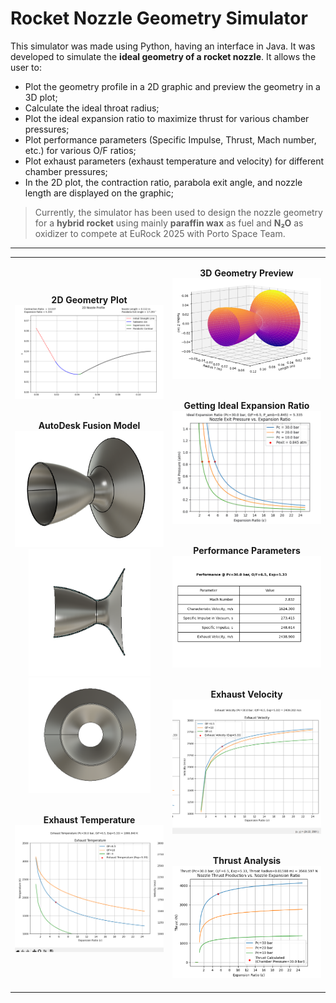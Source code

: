 # Rocket Nozzle Geometry Simulator

This simulator was made using Python, having an interface in Java. It was developed to simulate the **ideal geometry of a rocket nozzle**. It allows the user to:

- Plot the geometry profile in a 2D graphic and preview the geometry in a 3D plot;
- Calculate the ideal throat radius;
- Plot the ideal expansion ratio to maximize thrust for various chamber pressures;
- Plot performance parameters (Specific Impulse, Thrust, Mach number, etc.) for various O/F ratios;
- Plot exhaust parameters (exhaust temperature and velocity) for different chamber pressures;
- In the 2D plot, the contraction ratio, parabola exit angle, and nozzle length are displayed on the graphic;

> Currently, the simulator has been used to design the nozzle geometry for a **hybrid rocket** using mainly **paraffin wax** as fuel and **N₂O** as oxidizer to compete at EuRock 2025 with Porto Space Team.

---

<table>
<tr>
<td align="center" width="50%">

<b>2D Geometry Plot</b><br>
<img src="2Dplot.png" width="400"><br><br>

<b>AutoDesk Fusion Model</b><br>
<img src="NozzleGeometryFusion0.png" width="400"><br>
<img src="NozzleGeometryFusion1.png" width="195">
<img src="NozzleGeometryFusion2.png" width="195"><br><br>

<b>Exhaust Temperature</b><br>
<img src="ExhaustTemperaturePlot.png" width="400"><br>

</td>
<td align="center" width="50%">

<b>3D Geometry Preview</b><br>
<img src="3DPlot.png" width="400"><br><br>

<b>Getting Ideal Expansion Ratio</b><br>
<img src="ExpansionRatioPlot.png" width="400"><br><br>

<b>Performance Parameters</b><br>
<img src="PerformanceTable.png" width="400"><br><br>

<b>Exhaust Velocity</b><br>
<img src="ExhaustVelocityPlot.png" width="400"><br><br>

<b>Thrust Analysis</b><br>
<img src="ThrustPlot.png" width="400"><br>

</td>
</tr>
</table>
